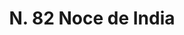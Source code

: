 ---
title: "N. 82 Noce de India"
permalink: "/edition/plant082/"
plant-name: "N. 82"
plant-number: "082"
plant-xml: "/assets/xml/plant082.xml"
plant-img1: "/assets/img/plant082_verso.jpg"
plant-img2: "/assets/img/plant082.jpg"
plant-title: "N. 82 Noce de India"
plant-taxon-link: "http://www.worldfloraonline.org/taxon/wfo-0000903570"
plant-taxon-content: "[Cocos nucifera L.]"
layout: single-xml
---